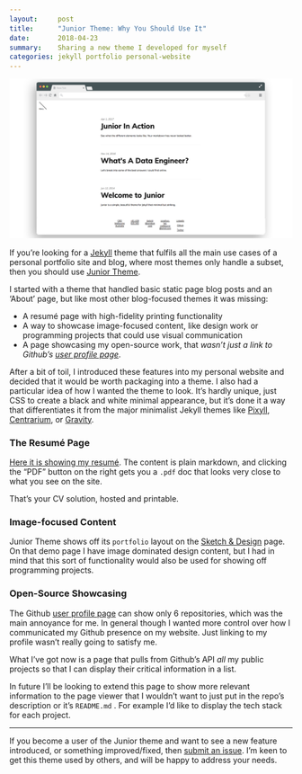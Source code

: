 ```yaml
---
layout:     post
title:      "Junior Theme: Why You Should Use It"
date:       2018-04-23
summary:    Sharing a new theme I developed for myself
categories: jekyll portfolio personal-website
---
```


![front page mockup of junior theme](/images/junior-theme/junior-front-page.png)

If you’re looking for a [Jekyll](https://jekyllrb.com/) theme that fulfils all the main use cases of a personal portfolio site and blog, where most themes only handle a subset, then you should use [Junior Theme](https://github.com/thundergolfer/junior-theme).

I started with a theme that handled basic static page blog posts and an ‘About’ page, but like most other blog-focused themes it was missing:

* A resumé page with high-fidelity printing functionality
* A way to showcase image-focused content, like design work or programming projects that could use visual communication
* A page showcasing my open-source work, that *wasn’t just a link to Github’s [user profile page](https://github.com/thundergolfer)*.

After a bit of toil, I introduced these features into my personal website and decided that it would be worth packaging into a theme. I also had a particular idea of how I wanted the theme to look. It’s hardly unique, just CSS to create a black and white minimal appearance, but it’s done it a way that differentiates it from the major minimalist Jekyll themes like [Pixyll](http://pixyll.com/),  [Centrarium](http://bencentra.com/centrarium/), or [Gravity](https://github.com/hemangsk/Gravity).

### The Resumé Page
[Here it is showing my resumé](/resume/). The content is plain markdown, and clicking the “PDF” button on the right gets you a `.pdf` doc that looks very close to what you see on the site.

That’s your CV solution, hosted and printable.

### Image-focused Content
Junior Theme shows off its `portfolio` layout on the [Sketch & Design](http://juniortheme.live/design/) page. On that demo page I have image dominated design content, but I had in mind that this sort of functionality would also be used for showing off programming projects.

### Open-Source Showcasing
The Github [user profile page](https://github.com/thundergolfer) can show only 6 repositories, which was the main annoyance for me. In general though I wanted more control over how I communicated my Github presence on my website. Just linking to my profile wasn’t really going to satisfy me.

What I’ve got now is a page that pulls from Github’s API *all* my public projects so that I can display their critical information in a list.

In future I’ll be looking to extend this page to show more relevant information to the page viewer that I wouldn’t want to just put in the repo’s description or it’s `README.md` . For example I’d like to display the tech stack for each project.

-----

If you become a user of the Junior theme and want to see a new feature introduced, or something improved/fixed, then [submit an issue](https://github.com/thundergolfer/junior-theme/issues). I’m keen to get this theme used by others, and will be happy to address your needs.
